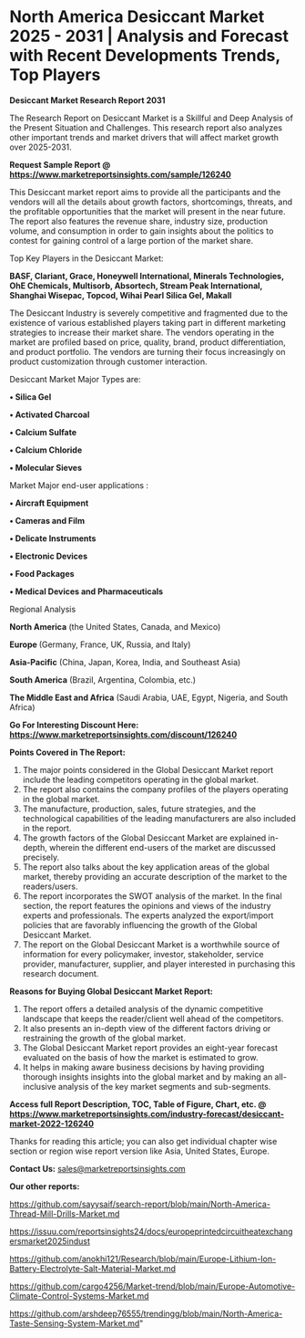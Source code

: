 # North America Desiccant Market 2025 - 2031 | Analysis and Forecast with Recent Developments Trends, Top Players

<strong>Desiccant Market Research Report 2031</strong>

The Research Report on Desiccant Market is a Skillful and Deep Analysis of the Present Situation and Challenges. This research report also analyzes other important trends and market drivers that will affect market growth over 2025-2031.

<strong>Request Sample Report @ <a href=https://www.marketreportsinsights.com/sample/126240>https://www.marketreportsinsights.com/sample/126240</a></strong>

This Desiccant market report aims to provide all the participants and the vendors will all the details about growth factors, shortcomings, threats, and the profitable opportunities that the market will present in the near future. The report also features the revenue share, industry size, production volume, and consumption in order to gain insights about the politics to contest for gaining control of a large portion of the market share.

Top Key Players in the Desiccant Market:

<strong>BASF, Clariant, Grace, Honeywell International, Minerals Technologies, OhE Chemicals, Multisorb, Absortech, Stream Peak International, Shanghai Wisepac, Topcod, Wihai Pearl Silica Gel, Makall</strong>

The Desiccant Industry is severely competitive and fragmented due to the existence of various established players taking part in different marketing strategies to increase their market share. The vendors operating in the market are profiled based on price, quality, brand, product differentiation, and product portfolio. The vendors are turning their focus increasingly on product customization through customer interaction.

Desiccant Market Major Types are:

<strong>• Silica Gel

• Activated Charcoal

• Calcium Sulfate

• Calcium Chloride

• Molecular Sieves</strong>

Market Major end-user applications :

<strong>• Aircraft Equipment

• Cameras and Film

• Delicate Instruments

• Electronic Devices

• Food Packages

• Medical Devices and Pharmaceuticals</strong>

Regional Analysis

</u><strong><b>North America</b></strong> (the United States, Canada, and Mexico)

<strong><b>Europe </b></strong>(Germany, France, UK, Russia, and Italy)

<strong><b>Asia-Pacific</b></strong> (China, Japan, Korea, India, and Southeast Asia)

<strong><b>South America</b></strong> (Brazil, Argentina, Colombia, etc.)

<strong><b>The Middle East and Africa</b></strong> (Saudi Arabia, UAE, Egypt, Nigeria, and South Africa)

<strong>Go For Interesting Discount Here: <a href=https://www.marketreportsinsights.com/discount/126240>https://www.marketreportsinsights.com/discount/126240</a></strong>

<strong>Points Covered in The Report:</strong>
<ol>
  <li>The major points considered in the Global Desiccant Market report include the leading competitors operating in the global market.</li>
  <li>The report also contains the company profiles of the players operating in the global market.</li>
  <li>The manufacture, production, sales, future strategies, and the technological capabilities of the leading manufacturers are also included in the report.</li>
  <li>The growth factors of the Global Desiccant Market are explained in-depth, wherein the different end-users of the market are discussed precisely.</li>
  <li>The report also talks about the key application areas of the global market, thereby providing an accurate description of the market to the readers/users.</li>
  <li>The report incorporates the SWOT analysis of the market. In the final section, the report features the opinions and views of the industry experts and professionals. The experts analyzed the export/import policies that are favorably influencing the growth of the Global Desiccant Market.</li>
  <li>The report on the Global Desiccant Market is a worthwhile source of information for every policymaker, investor, stakeholder, service provider, manufacturer, supplier, and player interested in purchasing this research document.</li>
</ol>
<strong>Reasons for Buying Global Desiccant Market Report:</strong>

<ol>
  <li>The report offers a detailed analysis of the dynamic competitive landscape that keeps the reader/client well ahead of the competitors.</li>
  <li>It also presents an in-depth view of the different factors driving or restraining the growth of the global market.</li>
  <li>The Global Desiccant Market report provides an eight-year forecast evaluated on the basis of how the market is estimated to grow.</li>
  <li>It helps in making aware business decisions by having providing thorough insights insights into the global market and by making an all-inclusive analysis of the key market segments and sub-segments.</li>
</ol>
<strong>Access full Report Description, TOC, Table of Figure, Chart, etc. @ <a href=https://www.marketreportsinsights.com/industry-forecast/desiccant-market-2022-126240>https://www.marketreportsinsights.com/industry-forecast/desiccant-market-2022-126240</a></strong>


Thanks for reading this article; you can also get individual chapter wise section or region wise report version like Asia, United States, Europe.

<strong>Contact Us:</strong>
sales@marketreportsinsights.com

<strong>Our other reports:</strong>

<a href=https://github.com/sayysaif/search-report/blob/main/North-America-Thread-Mill-Drills-Market.md>https://github.com/sayysaif/search-report/blob/main/North-America-Thread-Mill-Drills-Market.md</a>

<a href=https://issuu.com/reportsinsights24/docs/europeprintedcircuitheatexchangersmarket2025indust>https://issuu.com/reportsinsights24/docs/europeprintedcircuitheatexchangersmarket2025indust</a>

<a href=https://github.com/anokhi121/Research/blob/main/Europe-Lithium-Ion-Battery-Electrolyte-Salt-Material-Market.md>https://github.com/anokhi121/Research/blob/main/Europe-Lithium-Ion-Battery-Electrolyte-Salt-Material-Market.md</a>

<a href=https://github.com/cargo4256/Market-trend/blob/main/Europe-Automotive-Climate-Control-Systems-Market.md>https://github.com/cargo4256/Market-trend/blob/main/Europe-Automotive-Climate-Control-Systems-Market.md</a>

<a href=https://github.com/arshdeep76555/trendingg/blob/main/North-America-Taste-Sensing-System-Market.md>https://github.com/arshdeep76555/trendingg/blob/main/North-America-Taste-Sensing-System-Market.md</a>"
